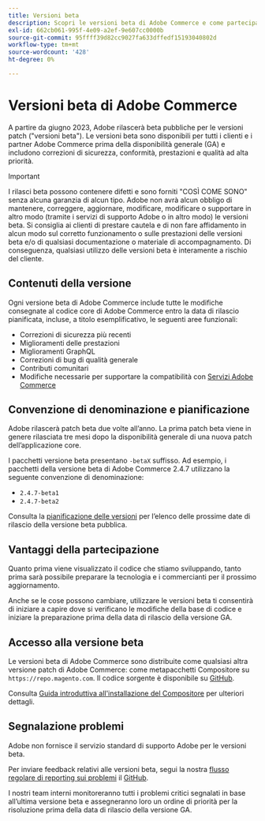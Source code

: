 ```yaml
---
title: Versioni beta
description: Scopri le versioni beta di Adobe Commerce e come partecipare.
exl-id: 662cb061-995f-4e09-a2ef-9e607cc0000b
source-git-commit: 95ffff39d82cc9027fa633dffedf15193040802d
workflow-type: tm+mt
source-wordcount: '428'
ht-degree: 0%

---
```


# Versioni beta di Adobe Commerce

A partire da giugno 2023, Adobe rilascerà beta pubbliche per le versioni patch (&quot;versioni beta&quot;). Le versioni beta sono disponibili per tutti i clienti e i partner Adobe Commerce prima della disponibilità generale (GA) e includono correzioni di sicurezza, conformità, prestazioni e qualità ad alta priorità.

>[!IMPORTANT]
>
>I rilasci beta possono contenere difetti e sono forniti &quot;COSÌ COME SONO&quot; senza alcuna garanzia di alcun tipo. Adobe non avrà alcun obbligo di mantenere, correggere, aggiornare, modificare, modificare o supportare in altro modo (tramite i servizi di supporto Adobe o in altro modo) le versioni beta. Si consiglia ai clienti di prestare cautela e di non fare affidamento in alcun modo sul corretto funzionamento o sulle prestazioni delle versioni beta e/o di qualsiasi documentazione o materiale di accompagnamento. Di conseguenza, qualsiasi utilizzo delle versioni beta è interamente a rischio del cliente.

## Contenuti della versione

Ogni versione beta di Adobe Commerce include tutte le modifiche consegnate al codice core di Adobe Commerce entro la data di rilascio pianificata, incluse, a titolo esemplificativo, le seguenti aree funzionali:

- Correzioni di sicurezza più recenti
- Miglioramenti delle prestazioni
- Miglioramenti GraphQL
- Correzioni di bug di qualità generale
- Contributi comunitari
- Modifiche necessarie per supportare la compatibilità con [Servizi Adobe Commerce](https://experienceleague.adobe.com/docs/commerce-merchant-services/user-guides/home.html)

## Convenzione di denominazione e pianificazione

Adobe rilascerà patch beta due volte all’anno. La prima patch beta viene in genere rilasciata tre mesi dopo la disponibilità generale di una nuova patch dell’applicazione core.

I pacchetti versione beta presentano `-betaX` suffisso. Ad esempio, i pacchetti della versione beta di Adobe Commerce 2.4.7 utilizzano la seguente convenzione di denominazione:

- `2.4.7-beta1`
- `2.4.7-beta2`

Consulta la [pianificazione delle versioni](schedule.md) per l’elenco delle prossime date di rilascio della versione beta pubblica.

## Vantaggi della partecipazione

Quanto prima viene visualizzato il codice che stiamo sviluppando, tanto prima sarà possibile preparare la tecnologia e i commercianti per il prossimo aggiornamento.

Anche se le cose possono cambiare, utilizzare le versioni beta ti consentirà di iniziare a capire dove si verificano le modifiche della base di codice e iniziare la preparazione prima della data di rilascio della versione GA.

## Accesso alla versione beta

Le versioni beta di Adobe Commerce sono distribuite come qualsiasi altra versione patch di Adobe Commerce: come metapacchetti Compositore su `https://repo.magento.com`. Il codice sorgente è disponibile su [GitHub](https://github.com/magento/magento2).

Consulta [Guida introduttiva all&#39;installazione del Compositore](../installation/composer.md) per ulteriori dettagli.

## Segnalazione problemi

Adobe non fornisce il servizio standard di supporto Adobe per le versioni beta.

Per inviare feedback relativi alle versioni beta, segui la nostra [flusso regolare di reporting sui problemi](https://developer.adobe.com/commerce/contributor/guides/code-contributions/) il [GitHub](https://github.com/magento/magento2).

I nostri team interni monitoreranno tutti i problemi critici segnalati in base all’ultima versione beta e assegneranno loro un ordine di priorità per la risoluzione prima della data di rilascio della versione GA.
